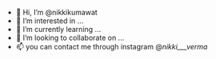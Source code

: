 - 👋 Hi, I’m @nikkikumawat
- 👀 I’m interested in ...
- 🌱 I’m currently learning ...
- 💞️ I’m looking to collaborate on ...
- 📫 you can contact me through instagram @_nikki___verma_

<!---
nikkikumawat/nikkikumawat is a ✨ special ✨ repository because its `README.md` (this file) appears on your GitHub profile.
You can click the Preview link to take a look at your changes.
--->
